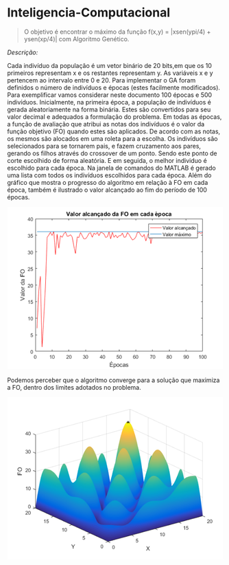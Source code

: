 # Inteligencia-Computacional
> O objetivo é encontrar o máximo da função f(x,y) = |xsen(ypi/4) + ysen(xp/4)| com Algoritmo Genético.

_Descrição:_

Cada indivíduo da população é um vetor binário de 20 bits,em que os 10 primeiros
representam x e os restantes representam y. As variáveis x e y pertencem ao intervalo entre 0 e 20.
Para implementar o GA foram definidos o número de indivíduos e épocas
(estes facilmente modificados). Para exemplificar vamos considerar neste documento
100 épocas e 500 indivíduos.
Inicialmente, na primeira época, a população de indivíduos é gerada
aleatoriamente na forma binária. Estes são convertidos para seu valor decimal e
adequados a formulação do problema. Em todas as épocas, a função de avaliação que
atribui as notas dos indivíduos é o valor da função objetivo (FO) quando estes são
aplicados. De acordo com as notas, os mesmos são alocados em uma roleta para a
escolha. Os indivíduos são selecionados para se tornarem pais, e fazem cruzamento
aos pares, gerando os filhos através do crossover de um ponto. Sendo este ponto de
corte escolhido de forma aleatória. E em seguida, o melhor individuo é escolhido para
cada época.
Na janela de comandos do MATLAB é gerado uma lista com todos os
indivíduos escolhidos para cada época. Além do gráfico que mostra o progresso do
algoritmo em relação à FO em cada época, também é ilustrado o valor
alcançado ao fim do período de 100 épocas.

![](fig1.png)

Podemos perceber que o algoritmo converge para a solução que maximiza
a FO, dentro dos limites adotados no problema.

![](fig2.png)
